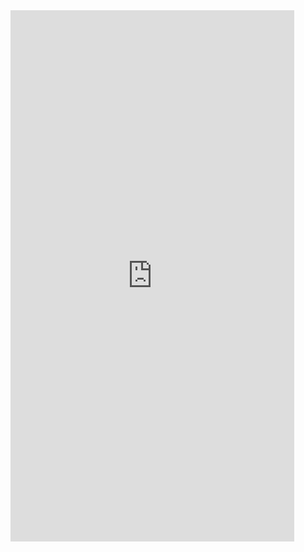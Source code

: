 <iframe  
height=850
width=90%
src="https://ks.wjx.top/vm/YOy5FHL.aspx"  
frameborder=0  
allowfullscreen>
</iframe>